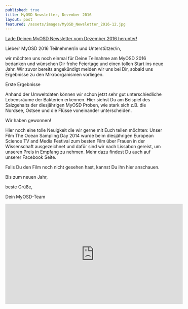 ```yaml
---
published: true
title: MyOSD Newsletter, Dezember 2016
layout: post
featured: /assets/images/MyOSD_Newsletter_2016-12.jpg
---
```

[Lade Deinen MyOSD Newsletter vom Dezember 2016 herunter!](https://owncloud.mpi-bremen.de/index.php/s/N5R89xmX9i93hro)

Liebe/r MyOSD 2016 Teilnehmer/in und Unterstützer/in,       

wir möchten uns noch einmal für Deine Teilnahme am MyOSD 2016 bedanken und wünschen Dir frohe Feiertage und einen tollen Start ins neue Jahr. Wir zuvor bereits angekündigt melden wir uns bei Dir, sobald uns Ergebnisse zu den Mikroorganismen vorliegen.

Erste Ergebnisse      

Anhand der Umweltdaten können wir schon jetzt sehr gut unterschiedliche Lebensräume der Bakterien erkennen. Hier siehst Du am Beispiel des Salzgehalts der diesjährigen MyOSD Proben, wie stark sich z.B. die Nordsee, Ostsee und die Flüsse voneinander unterscheiden.

Wir haben gewonnen!      

Hier noch eine tolle Neuigkeit die wir gerne mit Euch teilen möchten:
Unser Film The Ocean Sampling Day 2014 wurde beim diesjährigen European Science TV and Media Festival zum besten Film über Frauen in der Wissenschaft ausgezeichnet und dafür sind wir nach Lissabon gereist, um unseren Preis in Empfang zu nehmen. Mehr dazu findest Du auch auf unserer Facebook Seite.

Falls Du den Film noch nicht gesehen hast, kannst Du ihn hier anschauen.

Bis zum neuen Jahr,          

beste Grüße,          

Dein MyOSD-Team          


<iframe width="560" height="315" src="https://www.youtube.com/embed/IWORZO9y0AI" frameborder="0" allowfullscreen></iframe>

